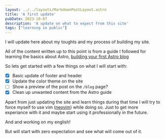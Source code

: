 ```yaml
---
layout: ../../layouts/MarkdownPostLayout.astro
title: 'A first update'
pubDate: 2023-10-07
description: 'A update on what to expect from this site'
tags: ["learning in public"]
---
```


I will update here about my toughts and my process of building my site.

All of the content written up to this point is from a guide I followed for learning the basics about Astro, [building your first Astro blog](https://docs.astro.build/en/tutorial/0-introduction/)

So lets get started with a few things on what I will start with:

- [x] Basic update of footer and header
- [x] Update the color theme on the site
- [ ] Show a preview of the post on the `/blog` page?
- [x] Clean up unwanted content from the Astro guide

Apart from just updating the site and learn things during that time I will try to force myself to use vim ([neovim](https://neovim.io/)) while doing so. Just to get more experiance with it and maybe start using it professionally in the future.

And and working on my english!

But will start with zero expectation and see what will come out of it.
